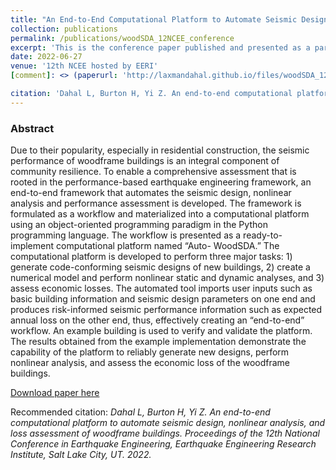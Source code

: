 ```yaml
---
title: "An End-to-End Computational Platform to Automate Seismic Design, Nonlinear Analysis, and Loss Assessment of Woodframe Buildings"
collection: publications
permalink: /publications/woodSDA_12NCEE_conference
excerpt: 'This is the conference paper published and presented as a part of the 12th National Conference in Earthquake Engineering (NCEE) hosted by Earthquake Engineering Research Institute (EERI) in Salt Lake city, Utah from 27 June - July 1 2022. This is the first publicly published documentation of the end-to-end workflow to automate the several steps involved in probabilistic performance-based earthquake engineering'
date: 2022-06-27
venue: '12th NCEE hosted by EERI'
[comment]: <> (paperurl: 'http://laxmandahal.github.io/files/woodSDA_12NCEE_Conference_Paper.pdf')

citation: 'Dahal L, Burton H, Yi Z. An end-to-end computational platform to automate seismic design, nonlinear analysis, and loss assessment of woodframe buildings. Proceedings of the 12th National Conference in Earthquake Engineering, Earthquake Engineering Research Institute, Salt Lake City, UT. 2022.'
---
```



### Abstract
Due to their popularity, especially in residential construction, the seismic performance of woodframe buildings is an integral component of community resilience. To enable a comprehensive assessment that is rooted in the performance-based earthquake engineering framework, an end-to-end framework that automates the seismic design, nonlinear analysis and performance assessment is developed. The framework is formulated as a workflow and materialized into a computational platform using an object-oriented programming paradigm in the Python programming language. The workflow is presented as a ready-to-implement computational platform named “Auto- WoodSDA.” The computational platform is developed to perform three major tasks: 1) generate code-conforming seismic designs of new buildings, 2) create a numerical model and perform nonlinear static and dynamic analyses, and 3) assess economic losses. The automated tool imports user inputs such as basic building information and seismic design parameters on one end and produces risk-informed seismic performance information such as expected annual loss on the other end, thus, effectively creating an “end-to-end” workflow. An example building is used to verify and validate the platform. The results obtained from the example implementation demonstrate the capability of the platform to reliably generate new designs, perform nonlinear analysis, and assess the economic loss of the woodframe buildings.

[Download paper here](http://laxmandahal.github.io/files/woodSDA_12NCEE_Conference_Paper.pdf)

Recommended citation: <em> Dahal L, Burton H, Yi Z. An end-to-end computational platform to automate seismic design, nonlinear analysis, and loss assessment of woodframe buildings. Proceedings of the 12th National Conference in Earthquake Engineering, Earthquake Engineering Research Institute, Salt Lake City, UT. 2022. </em>